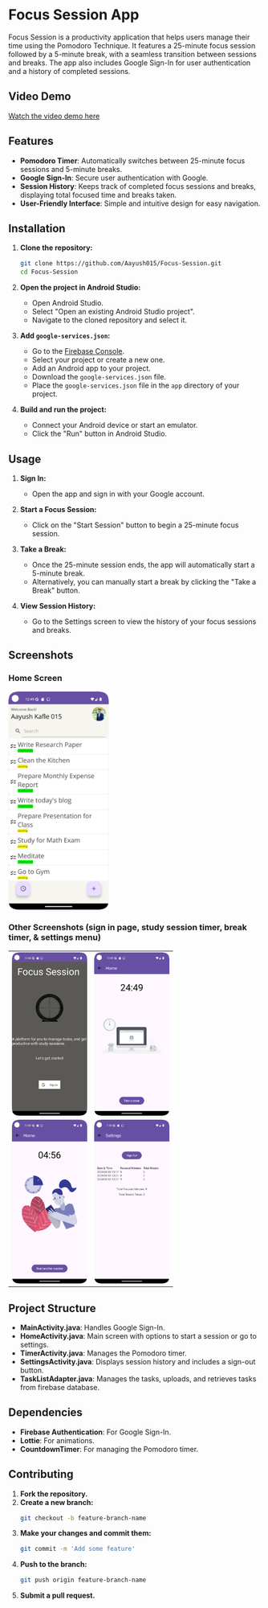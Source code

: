 # Focus Session App

Focus Session is a productivity application that helps users manage their time using the Pomodoro Technique. It features a 25-minute focus session followed by a 5-minute break, with a seamless transition between sessions and breaks. The app also includes Google Sign-In for user authentication and a history of completed sessions.

## Video Demo

[Watch the video demo here](https://youtu.be/eu8IlJ4EfSI)

## Features

- **Pomodoro Timer**: Automatically switches between 25-minute focus sessions and 5-minute breaks.
- **Google Sign-In**: Secure user authentication with Google.
- **Session History**: Keeps track of completed focus sessions and breaks, displaying total focused time and breaks taken.
- **User-Friendly Interface**: Simple and intuitive design for easy navigation.

## Installation

1. **Clone the repository:**
    ```bash
    git clone https://github.com/Aayush015/Focus-Session.git
    cd Focus-Session
    ```

2. **Open the project in Android Studio:**
    - Open Android Studio.
    - Select "Open an existing Android Studio project".
    - Navigate to the cloned repository and select it.

3. **Add `google-services.json`:**
    - Go to the [Firebase Console](https://console.firebase.google.com/).
    - Select your project or create a new one.
    - Add an Android app to your project.
    - Download the `google-services.json` file.
    - Place the `google-services.json` file in the `app` directory of your project.

4. **Build and run the project:**
    - Connect your Android device or start an emulator.
    - Click the "Run" button in Android Studio.

## Usage

1. **Sign In:**
    - Open the app and sign in with your Google account.

2. **Start a Focus Session:**
    - Click on the "Start Session" button to begin a 25-minute focus session.

3. **Take a Break:**
    - Once the 25-minute session ends, the app will automatically start a 5-minute break.
    - Alternatively, you can manually start a break by clicking the "Take a Break" button.

4. **View Session History:**
    - Go to the Settings screen to view the history of your focus sessions and breaks.

## Screenshots

### Home Screen

<img src="app/src/main/assets/appPictures/home.png" alt="Home Screen" width="200" />

### Other Screenshots (sign in page, study session timer, break timer, & settings menu)

<table>
    <tr>
        <td><img src="app/src/main/assets/appPictures/sign_in.png" alt="Sign In" width="150"/></td>
        <td><img src="app/src/main/assets/appPictures/focus_session.png" alt="Focus Session" width="150" /></td>
    </tr>
    <tr>
        <td><img src="app/src/main/assets/appPictures/break.png" alt="Break" width="150" /></td>
        <td><img src="app/src/main/assets/appPictures/settings.png" alt="Settings" width="150" /></td>
    </tr>
</table>

## Project Structure

- **MainActivity.java**: Handles Google Sign-In.
- **HomeActivity.java**: Main screen with options to start a session or go to settings.
- **TimerActivity.java**: Manages the Pomodoro timer.
- **SettingsActivity.java**: Displays session history and includes a sign-out button.
- **TaskListAdapter.java**: Manages the tasks, uploads, and retrieves tasks from firebase database. 

## Dependencies

- **Firebase Authentication**: For Google Sign-In.
- **Lottie**: For animations.
- **CountdownTimer**: For managing the Pomodoro timer.

## Contributing

1. **Fork the repository.**
2. **Create a new branch:**
    ```bash
    git checkout -b feature-branch-name
    ```
3. **Make your changes and commit them:**
    ```bash
    git commit -m 'Add some feature'
    ```
4. **Push to the branch:**
    ```bash
    git push origin feature-branch-name
    ```
5. **Submit a pull request.**